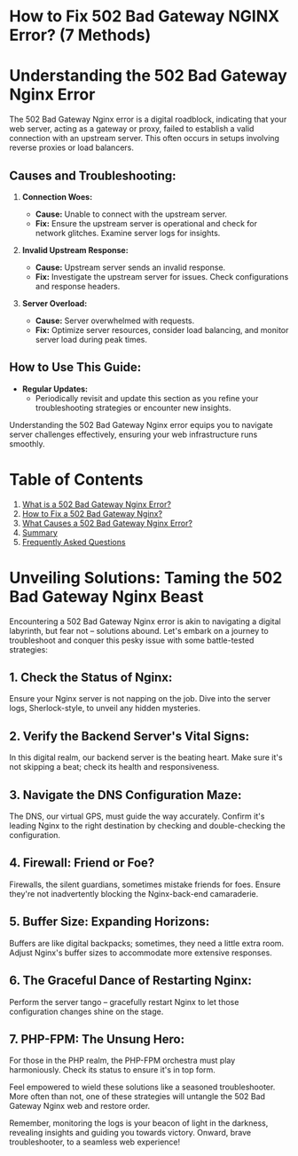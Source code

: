 # How to Fix 502 Bad Gateway NGINX Error? (7 Methods)

# Understanding the 502 Bad Gateway Nginx Error

The 502 Bad Gateway Nginx error is a digital roadblock, indicating that your web server, acting as a gateway or proxy, failed to establish a valid connection with an upstream server. This often occurs in setups involving reverse proxies or load balancers.

## Causes and Troubleshooting:

1. **Connection Woes:**
   - **Cause:** Unable to connect with the upstream server.
   - **Fix:** Ensure the upstream server is operational and check for network glitches. Examine server logs for insights.

2. **Invalid Upstream Response:**
   - **Cause:** Upstream server sends an invalid response.
   - **Fix:** Investigate the upstream server for issues. Check configurations and response headers.

3. **Server Overload:**
   - **Cause:** Server overwhelmed with requests.
   - **Fix:** Optimize server resources, consider load balancing, and monitor server load during peak times.

## How to Use This Guide:
- **Regular Updates:**
  - Periodically revisit and update this section as you refine your troubleshooting strategies or encounter new insights.

Understanding the 502 Bad Gateway Nginx error equips you to navigate server challenges effectively, ensuring your web infrastructure runs smoothly.


# Table of Contents

1. [What is a 502 Bad Gateway Nginx Error?](#what-is-a-502-bad-gateway-nginx-error)
2. [How to Fix a 502 Bad Gateway Nginx?](#how-to-fix-a-502-bad-gateway-nginx)
3. [What Causes a 502 Bad Gateway Nginx Error?](#what-causes-a-502-bad-gateway-nginx-error)
4. [Summary](#summary)
5. [Frequently Asked Questions](#frequently-asked-questions)

# Unveiling Solutions: Taming the 502 Bad Gateway Nginx Beast

Encountering a 502 Bad Gateway Nginx error is akin to navigating a digital labyrinth, but fear not – solutions abound. Let's embark on a journey to troubleshoot and conquer this pesky issue with some battle-tested strategies:

## 1. Check the Status of Nginx: 
Ensure your Nginx server is not napping on the job. Dive into the server logs, Sherlock-style, to unveil any hidden mysteries.

## 2. Verify the Backend Server's Vital Signs: 
In this digital realm, our backend server is the beating heart. Make sure it's not skipping a beat; check its health and responsiveness.

## 3. Navigate the DNS Configuration Maze:
The DNS, our virtual GPS, must guide the way accurately. Confirm it's leading Nginx to the right destination by checking and double-checking the configuration.

## 4. Firewall: Friend or Foe?
Firewalls, the silent guardians, sometimes mistake friends for foes. Ensure they're not inadvertently blocking the Nginx-back-end camaraderie.

## 5. Buffer Size: Expanding Horizons:
Buffers are like digital backpacks; sometimes, they need a little extra room. Adjust Nginx's buffer sizes to accommodate more extensive responses.

## 6. The Graceful Dance of Restarting Nginx:
Perform the server tango – gracefully restart Nginx to let those configuration changes shine on the stage.

## 7. PHP-FPM: The Unsung Hero:
For those in the PHP realm, the PHP-FPM orchestra must play harmoniously. Check its status to ensure it's in top form.

Feel empowered to wield these solutions like a seasoned troubleshooter. More often than not, one of these strategies will untangle the 502 Bad Gateway Nginx web and restore order.

Remember, monitoring the logs is your beacon of light in the darkness, revealing insights and guiding you towards victory. Onward, brave troubleshooter, to a seamless web experience!


